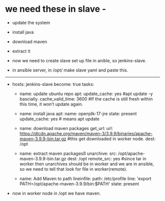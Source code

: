 # we need these in slave - 
- update the system
- install java
- download maven
- extract it 

- now we need to create slave set up file in anible, so jenkins-slave.
- in ansible server, in /opt/ make slave yaml and paste this.
---
- hosts: jenkins-slave
  become: true
  tasks:
  - name: update ubuntu repo
    apt:
      update_cache: yes   #apt update -y bascially.
      cache_valid_time: 3600  #If the cache is still fresh within this time, it won’t update again.

  - name: install java
    apt: 
      name: openjdk-17-jre
      state: present
      update_cache: yes # means apt update
  
  - name: download maven packages
    get_url:
      url: https://dlcdn.apache.org/maven/maven-3/3.9.9/binaries/apache-maven-3.9.9-bin.tar.gz   #this get downloaded in worker node.
      dest: /opt

  - name: extract maven packagesß
    unarchive:
      src: /opt/apache-maven-3.9.9-bin.tar.gz
      dest: /opt
      remote_src: yes  #since tar in worker then unarchives should be in worker and we are in ansible, so we need to tell that look for file in worker(remote).
  
  - name: Add Maven to path
    lineinfile:
      path: /etc/profile
      line: 'export PATH=/opt/apache-maven-3.9.9/bin:$PATH'
      state: present
- now in worker node in /opt we have maven.
